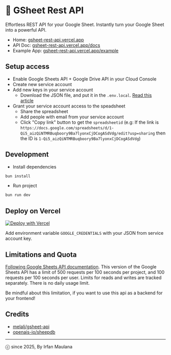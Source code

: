 # 📑 GSheet Rest API

Effortless REST API for your Google Sheet. Instantly turn your Google Sheet into a powerful API.

- Home: [gsheet-rest-api.vercel.app](https://gsheet-rest-api.vercel.app/)
- API Doc: [gsheet-rest-api.vercel.app/docs](https://gsheet-rest-api.vercel.app/docs)
- Example App: [gsheet-rest-api.vercel.app/example](https://gsheet-rest-api.vercel.app/example)

## Setup access

+ Enable Google Sheets API + Google Drive API in your Cloud Console
+ Create new service account
+ Add new keys in your service account
  - Download the JSON file, and put it in the `.env.local`. [Read this article](https://dev.to/vvo/how-to-add-firebase-service-account-json-files-to-vercel-ph5)
+ Grant your service account access to the speadsheet
  - Share the spreadsheet
  - Add people with email from your service account
  - Click "Copy link" button to get the `spreadsheetid` (e.g: If the link is `https://docs.google.com/spreadsheets/d/1-Qi5_aizQiNTMRBuqboory9Ba7lyonxCjDCogASdVdg/edit?usp=sharing` then the ID is `1-Qi5_aizQiNTMRBuqboory9Ba7lyonxCjDCogASdVdg`)

## Development

- Install dependencies

```bash
bun install
```

- Run project

```bash
bun run dev
```

## Deploy on Vercel

[![Deploy with Vercel](https://vercel.com/button)](https://vercel.com/new/clone?repository-url=https%3A%2F%2Fgithub.com%2Fmazipan%2Fgsheet-rest-api)

Add environment variable `GOOGLE_CREDENTIALS` with your JSON from service account key.

## Limitations and Quota

[Following Google Sheets API documentation](https://developers.google.com/sheets/api/limits). This version of the Google Sheets API has a limit of 500 requests per 100 seconds per project, and 100 requests per 100 seconds per user. Limits for reads and writes are tracked separately. There is no daily usage limit.

Be mindful about this limitation, if you want to use this api as a backend for your frontend!

## Credits

- [melalj/gsheet-api](https://github.com/melalj/gsheet-api)
- [openais-io/sheepdb](https://github.com/openais-io/sheepdb)

---

ⓒ since 2025, By Irfan Maulana
